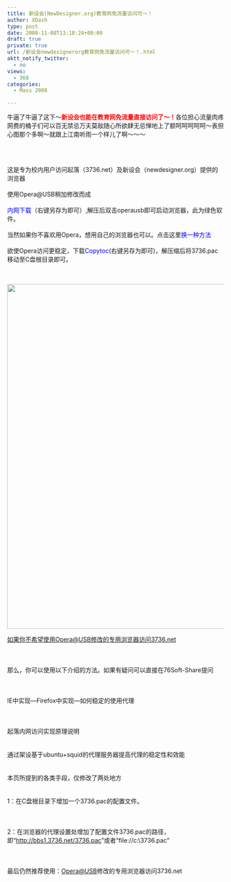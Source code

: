 ```yaml
---
title: 新设会(NewDesigner.org)教育网免流量访问可～！
author: XDash
type: post
date: 2008-11-08T13:18:24+00:00
draft: true
private: true
url: /新设会newdesignerorg教育网免流量访问可～！.html
aktt_notify_twitter:
  - no
views:
  - 368
categories:
  - Mass 2008

---
```

<p style="text-align: left">
  牛逼了牛逼了这下～<span style="color: #ff0000"><strong>新设会也能在教育网免流量直接访问了</strong></span><strong><span style="color: #ff0000">～！</span></strong>各位担心流量肉疼网费的桶子们可以百无禁忌万夫莫敌随心所欲肆无忌惮地上了额呵呵呵呵呵～表担心图那个多啊～就跟上江南听雨一个样儿了啊～～～
</p>

<p style="text-align: center">
  <span style="line-height: normal; word-wrap: break-word; color: #0000ff;"><img decoding="async" style="line-height: normal; word-wrap: break-word" onclick="zoom(this, this.src)" src="http://www.3736.net/indexx/images/logo.jpg" border="0" alt="" /></span>
</p>

<p style="text-align: left">
  <br style="line-height: normal; word-wrap: break-word" /><br /> 这是专为校内用户访问起落（3736.net）及新设会（newdesigner.org）提供的浏览器<span style="font-size: 0px; line-height: normal; word-wrap: break-word;">, v% Q& q6 ]- m! d( D, v! L- H</span><br style="line-height: normal; word-wrap: break-word" /><br /> 使用Opera@USB稍加修改而成<br style="line-height: normal; word-wrap: break-word" /><br /> <a style="color: #666666; line-height: normal; text-decoration: none; word-wrap: break-word" href="http://www.3736.net/indexx/download/opera960int_1105.rar" target="_blank"><span style="line-height: normal; word-wrap: break-word; color: #0000ff;">内网下载</span></a>（右键另存为即可）,解压后双击operausb即可启动浏览器，此为绿色软件。<span style="font-size: 0px; line-height: normal; word-wrap: break-word;"># ~6 j: x$ M: s9 B; Q  Y</span><br style="line-height: normal; word-wrap: break-word" /><br /> 当然如果你不喜欢用Opera，想用自己的浏览器也可以。点击这里<a style="color: #666666; line-height: normal; text-decoration: none; word-wrap: break-word" href="http://www.3736.net/indexx/auto-pac.htm" target="_blank"><span style="line-height: normal; word-wrap: break-word; color: #0000ff;">换一种方法</span></a><br style="line-height: normal; word-wrap: break-word" /><br /> 欲使Opera访问更稳定，下载<a style="color: #666666; line-height: normal; text-decoration: none; word-wrap: break-word" href="http://www.3736.net/indexx/download/Copytoc.rar" target="_blank"><span style="line-height: normal; word-wrap: break-word; color: #0000ff;">Copytoc</span></a>(右键另存为即可)，解压缩后将3736.pac移动至C盘根目录即可。
</p>

<p style="text-align: left">
  <br style="line-height: normal; word-wrap: break-word" /><br /> <img decoding="async" style="cursor: pointer; line-height: normal; word-wrap: break-word" onclick="zoom(this, this.src)" src="http://www.3736.net/indexx/images/operapac.jpg" border="0" alt="" width="799" />
</p>

如果你不希望使用Opera@USB修改的专用浏览器访问3736.net<span style="font-size: 0px; line-height: normal; word-wrap: break-word;">! k2 e* ?7 |1 V</span><br style="line-height: normal; word-wrap: break-word" />  
<br style="line-height: normal; word-wrap: break-word" />  
那么，你可以使用以下介绍的方法。如果有疑问可以直接在76Soft-Share提问<span style="font-size: 0px; line-height: normal; word-wrap: break-word;">% P7 v- ?% Y  J) g&#8221; c% O</span><br style="line-height: normal; word-wrap: break-word" />  
<br style="line-height: normal; word-wrap: break-word" />  
IE中实现&#8212;Firefox中实现&#8212;如何稳定的使用代理<span style="font-size: 0px; line-height: normal; word-wrap: break-word;">; f% @0 }/ z6 C: N& A</span><br style="line-height: normal; word-wrap: break-word" />  
<br style="line-height: normal; word-wrap: break-word" />  
起落内网访问实现原理说明<br style="line-height: normal; word-wrap: break-word" />  
<span style="font-size: 0px; line-height: normal; word-wrap: break-word;">( V% @* D! q& f* A. ?- R+ ~</span><br style="line-height: normal; word-wrap: break-word" />  
通过架设基于ubuntu+squid的代理服务器提高代理的稳定性和效能<br style="line-height: normal; word-wrap: break-word" />  
<span style="font-size: 0px; line-height: normal; word-wrap: break-word;">3 y. A4 `5 \5 V/ g1 _1 g. _</span><br style="line-height: normal; word-wrap: break-word" />  
本页所提到的各类手段，仅修改了两处地方<br style="line-height: normal; word-wrap: break-word" />  
<span style="font-size: 0px; line-height: normal; word-wrap: break-word;">&#8211; Q: ~2 m# _0 L6 Q; X9 a</span><br style="line-height: normal; word-wrap: break-word" />  
1：在C盘根目录下增加一个3736.pac的配置文件。<br style="line-height: normal; word-wrap: break-word" />  
<br style="line-height: normal; word-wrap: break-word" />  
2：在浏览器的代理设置处增加了配置文件3736.pac的路径，即“<a style="color: #666666; line-height: normal; text-decoration: none; word-wrap: break-word" href="http://bbs1.3736.net/3736.pac" target="_blank">http://bbs1.3736.net/3736.pac</a>”或者“file://c:\3736.pac”<br style="line-height: normal; word-wrap: break-word" />  
<br style="line-height: normal; word-wrap: break-word" />  
最后仍然推荐使用：<Opera@USB>修改的专用浏览器访问3736.net